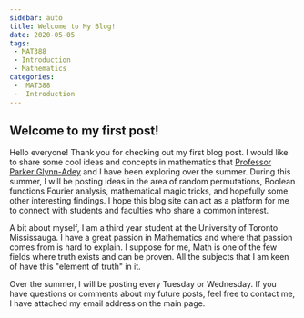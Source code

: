 ```yaml
---
sidebar: auto
title: Welcome to My Blog!
date: 2020-05-05
tags:
 - MAT388
 - Introduction
 - Mathematics
categories:
 -  MAT388
 -  Introduction
---
```


## Welcome to my first post!
Hello everyone! Thank you for checking out my first blog post. I would like to share some cool ideas and concepts in mathematics that [Professor Parker Glynn-Adey](https://pgadey.ca/) and I have been exploring over the summer. During this summer, I will be posting ideas in the area of random permutations, Boolean functions Fourier analysis, mathematical magic tricks, and hopefully some other interesting findings. I hope this blog site can act as a platform for me to connect with students and faculties who share a common interest.

A bit about myself, I am a third year student at the University of Toronto Mississauga. I have a great passion in Mathematics and where that passion comes from is hard to explain. I suppose for me, Math is one of the few fields where truth exists and can be proven. All the subjects that I am keen of have this "element of truth" in it.

Over the summer, I will be posting every Tuesday or Wednesday. If you have questions or comments about my future posts, feel free to contact me, I have attached my email address on the main page.